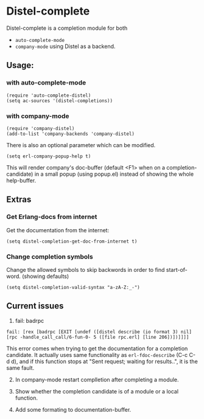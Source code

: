 # Distel-complete

Distel-complete is a completion module for both
* `auto-complete-mode`
* `company-mode`
using Distel as a backend.

## Usage:
### with auto-complete-mode
```elisp
(require 'auto-complete-distel)
(setq ac-sources '(distel-completions))
```

### with company-mode
```elisp
(require 'company-distel)
(add-to-list 'company-backends 'company-distel)
```

There is also an optional parameter which can be modified.
```elisp
(setq erl-company-popup-help t)
```

This will render company's doc-buffer (default &lt;F1&gt; when on a
completion-candidate) in a small popup (using popup.el) instead of showing the
whole help-buffer.

## Extras
### Get Erlang-docs from internet
Get the documentation from the internet:
```elisp
(setq distel-completion-get-doc-from-internet t)
```

### Change completion symbols
Change the allowed symbols to skip backwords in order to find
start-of-word. (showing defaults)
```elisp
(setq distel-completion-valid-syntax "a-zA-Z:_-")
```

## Current issues
1. fail: badrpc

```
fail: [rex [badrpc [EXIT [undef ([distel describe (io format 3) nil]
[rpc -handle_call_call/6-fun-0- 5 ([file rpc.erl] [line 206])])]]]]
```

This error comes when trying to get the documentation for a completion
candidate. It actually uses same functionality as `erl-fdoc-describe`
(C-c C-d d), and if this function stops at "Sent request; waiting for
results..", it is the same fault.

2. In company-mode restart complletion after completing a module.

3. Show whether the completion candidate is of a module or a local function.

4. Add some formating to documentation-buffer.


